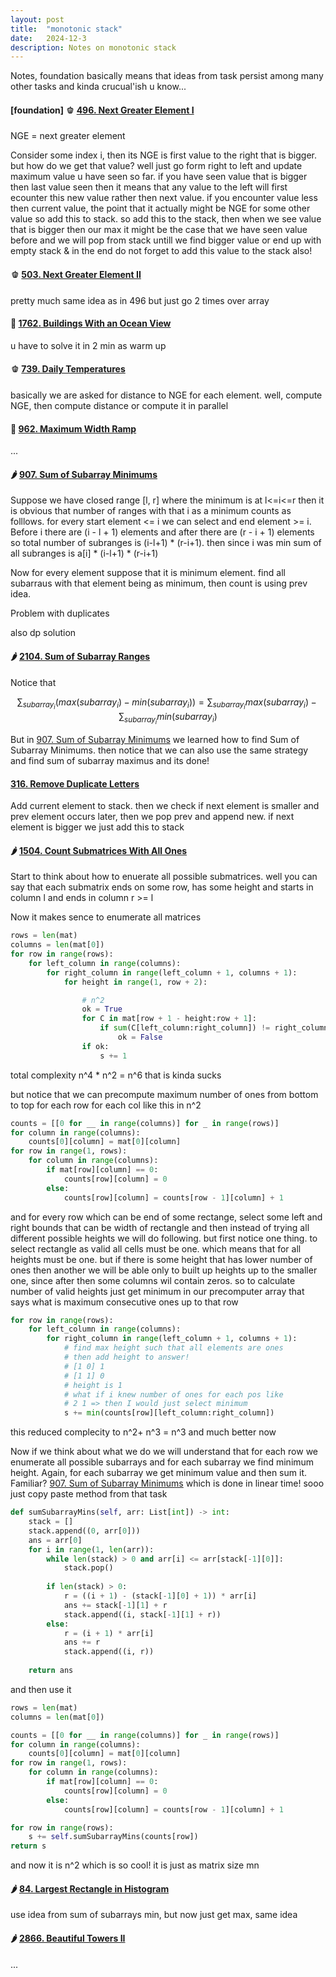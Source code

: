 ```yaml
---
layout: post
title:  "monotonic stack"
date:   2024-12-3
description: Notes on monotonic stack
---
```


Notes, foundation basically means that ideas from task persist among many other tasks and kinda crucual'ish u know...

#### [foundation] 🫑 **[496. Next Greater Element I](https://leetcode.com/problems/next-greater-element-i)**

NGE = next greater element

Consider some index i, then its NGE is first value to the right that is bigger. but how do we get that value? well just go form right to left and update maximum value u have seen so far. if you have seen value that is bigger then last value seen then it means that any value to the left will first ecounter this new value rather then next value. if you encounter value less then current value, the point that it actually might be NGE for some other value so add this to stack. so add this to the stack, then when we see value that is bigger then our max it might be the case that we have seen value before and we will pop from stack untill we find bigger value or end up with empty stack & in the end do not forget to add this value to the stack also! 

#### 🫑 **[503. Next Greater Element II](https://leetcode.com/problems/next-greater-element-ii)**

pretty much same idea as in 496 but just go 2 times over array

#### 🌱 **[1762. Buildings With an Ocean View](https://leetcode.com/problems/buildings-with-an-ocean-view)**

u have to solve it in 2 min as warm up

#### 🫑 **[739. Daily Temperatures](https://leetcode.com/problems/daily-temperatures)**

basically we are asked for distance to NGE for each element. well, compute NGE, then compute distance or compute it in parallel

#### 🍑 **[962. Maximum Width Ramp](https://leetcode.com/problems/maximum-width-ramp)**

...

#### 🌶️ **[907. Sum of Subarray Minimums](https://leetcode.com/problems/sum-of-subarray-minimums)**

Suppose we have closed range [l, r] where the minimum is at l<=i<=r
then it is obvious that number of ranges with that i as a minimum counts as folllows. for every start element <= i we can select and end element >= i. Before i there are (i - l + 1) elements and after there are (r - i + 1) elements so total number of subranges is (i-l+1) * (r-i+1). then since i was min sum of all subranges is a[i] * (i-l+1) * (r-i+1)

Now for every element suppose that it is minimum element. find all subarraus with that element being as minimum, then count is using prev idea.

Problem with duplicates

also dp solution

#### 🌶️ **[2104. Sum of Subarray Ranges](https://leetcode.com/problems/sum-of-subarray-ranges)**

Notice that 

$$
\sum_{subarray_i}{(max(subarray_i) - min(subarray_i))} = \sum_{subarray_i}{max(subarray_i) - \sum_{subarray_i}{min(subarray_i)}}
$$

But in [907. Sum of Subarray Minimums](https://leetcode.com/problems/sum-of-subarray-minimums) we learned how to find Sum of Subarray Minimums. then notice that we can also use the same strategy and find sum of subarray maximus and its done!

#### **[316. Remove Duplicate Letters](https://leetcode.com/problems/remove-duplicate-letters)**

Add current element to stack. then we check if next element is smaller and prev element occurs later, then we pop prev and append new. if next element is bigger we just add this to stack

#### 🌶️ **[1504. Count Submatrices With All Ones](https://leetcode.com/problems/count-submatrices-with-all-ones)**

Start to think about how to enuerate all possible submatrices. well you can say that each submatrix ends on some row, has some height and starts in column l and ends in column r >= l

Now it makes sence to enumerate all matrices

```python
rows = len(mat)
columns = len(mat[0])
for row in range(rows):
    for left_column in range(columns):
        for right_column in range(left_column + 1, columns + 1):
            for height in range(1, row + 2):

            	# n^2
            	ok = True
                for C in mat[row + 1 - height:row + 1]:
                    if sum(C[left_column:right_column]) != right_column - left_column:
                        ok = False
                if ok:
                    s += 1

```

total complexity n^4 * n^2 = n^6 that is kinda sucks

but notice that we can precompute maximum number of ones from bottom to top for each row for each col like this in n^2

```python
counts = [[0 for __ in range(columns)] for _ in range(rows)]
for column in range(columns):
    counts[0][column] = mat[0][column]
for row in range(1, rows):
    for column in range(columns):
        if mat[row][column] == 0:
            counts[row][column] = 0
        else:
            counts[row][column] = counts[row - 1][column] + 1
```

and for every row which can be end of some rectange, select some left and right bounds that can be width of rectangle and then instead of trying all different possible heights we will do following. but first notice one thing. to select rectangle as valid all cells must be one. which means that for all heights must be one. but if there is some height that has lower number of ones then another we will be able only to built up heights up to the smaller one, since after then some columns wil contain zeros. so to calculate number of valid heights just get minimum in our precomputer array that says what is maximum consecutive ones up to that row

```python
for row in range(rows):
    for left_column in range(columns):
        for right_column in range(left_column + 1, columns + 1):
            # find max height such that all elements are ones
            # then add height to answer!
            # [1 0] 1
            # [1 1] 0
            # height is 1
            # what if i knew number of ones for each pos like
            # 2 1 => then I would just select minimum
            s += min(counts[row][left_column:right_column])

```

this reduced complecity to n^2+ n^3 = n^3 and much better now

Now if we think about what we do we will understand that for each row we enumerate all possible subarrays and for each subarray we find minimum height. Again, for each subarray we get minimum value and then sum it. Familiar? [907. Sum of Subarray Minimums](https://leetcode.com/problems/sum-of-subarray-minimums) which is done in linear time! sooo just copy paste method from that task

```python
def sumSubarrayMins(self, arr: List[int]) -> int:
    stack = []
    stack.append((0, arr[0]))
    ans = arr[0]
    for i in range(1, len(arr)):
        while len(stack) > 0 and arr[i] <= arr[stack[-1][0]]:
            stack.pop()
        
        if len(stack) > 0:
            r = ((i + 1) - (stack[-1][0] + 1)) * arr[i]
            ans += stack[-1][1] + r
            stack.append((i, stack[-1][1] + r))
        else:
            r = (i + 1) * arr[i]
            ans += r
            stack.append((i, r))
    
    return ans
```

and then use it


```python
rows = len(mat)
columns = len(mat[0])

counts = [[0 for __ in range(columns)] for _ in range(rows)]
for column in range(columns):
    counts[0][column] = mat[0][column]
for row in range(1, rows):
    for column in range(columns):
        if mat[row][column] == 0:
            counts[row][column] = 0
        else:
            counts[row][column] = counts[row - 1][column] + 1

for row in range(rows):
    s += self.sumSubarrayMins(counts[row])
return s
```

and now it is n^2 which is so cool! it is just as matrix size mn

#### 🌶️ **[84. Largest Rectangle in Histogram](https://leetcode.com/problems/largest-rectangle-in-histogram)**

use idea from sum of subarrays min, but now just get max, same idea

#### 🌶️ **[2866. Beautiful Towers II](https://leetcode.com/problems/beautiful-towers-ii)**

...
